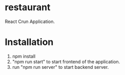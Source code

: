 # restaurant
 React Crun Application.
 
 # Installation
 1. npm install
 2. "npm run start" to start frontend of the application.
 3. run "npm run server" to start backend server.
